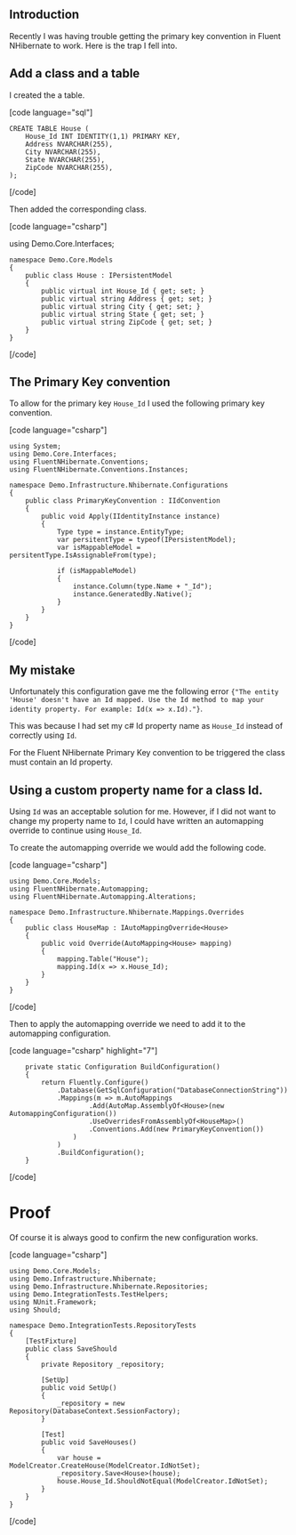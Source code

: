## Introduction

Recently I was having trouble getting the primary key convention in Fluent NHibernate to work. Here is the trap I fell into.

## Add a class and a table

I created the a table.

[code language="sql"]

	CREATE TABLE House (
		House_Id INT IDENTITY(1,1) PRIMARY KEY,
		Address NVARCHAR(255),
		City NVARCHAR(255),
		State NVARCHAR(255),
		ZipCode NVARCHAR(255),
	);
	
		
[/code]

Then added the corresponding class.

[code language="csharp"]

using Demo.Core.Interfaces;

	namespace Demo.Core.Models
	{
	    public class House : IPersistentModel
	    {
	        public virtual int House_Id { get; set; }
	        public virtual string Address { get; set; }
	        public virtual string City { get; set; }
	        public virtual string State { get; set; }
	        public virtual string ZipCode { get; set; }
	    }
	}
	
		
[/code]

## The Primary Key convention

To allow for the primary key ```House_Id``` I used the following primary key convention.

[code language="csharp"]

	using System;
	using Demo.Core.Interfaces;
	using FluentNHibernate.Conventions;
	using FluentNHibernate.Conventions.Instances;
	
	namespace Demo.Infrastructure.Nhibernate.Configurations
	{
	    public class PrimaryKeyConvention : IIdConvention
	    {
	        public void Apply(IIdentityInstance instance)
	        {
	            Type type = instance.EntityType;
	            var persitentType = typeof(IPersistentModel);
	            var isMappableModel = persitentType.IsAssignableFrom(type);
	
	            if (isMappableModel)
	            {
	                instance.Column(type.Name + "_Id");
	                instance.GeneratedBy.Native();
	            }
	        }
	    }
	}
	

[/code]

## My mistake

Unfortunately this configuration gave me the following error ```{"The entity 'House' doesn't have an Id mapped. Use the Id method to map your identity property. For example: Id(x => x.Id)."}```.

This was because I had set my c# Id property name as ```House_Id``` instead of correctly using ```Id```.

For the Fluent NHibernate Primary Key convention to be triggered the class must contain an Id property.

## Using a custom property name for a class Id.

Using ```Id``` was an acceptable solution for me. However, if I did not want to change my property name to ```Id```, I could have written an automapping override to continue using ```House_Id```.

To create the automapping override we would add the following code.

[code language="csharp"]
			
	using Demo.Core.Models;
	using FluentNHibernate.Automapping;
	using FluentNHibernate.Automapping.Alterations;
	
	namespace Demo.Infrastructure.Nhibernate.Mappings.Overrides
	{
	    public class HouseMap : IAutoMappingOverride<House>
	    {
	        public void Override(AutoMapping<House> mapping)
	        {
	            mapping.Table("House");
	            mapping.Id(x => x.House_Id);
	        }
	    }
	}
	

[/code]

Then to apply the automapping override we need to add it to the automapping configuration.

[code language="csharp" highlight="7"]

        private static Configuration BuildConfiguration()
        {
            return Fluently.Configure()
                .Database(GetSqlConfiguration("DatabaseConnectionString"))
                .Mappings(m => m.AutoMappings
                        .Add(AutoMap.AssemblyOf<House>(new AutomappingConfiguration())
                        .UseOverridesFromAssemblyOf<HouseMap>()
                        .Conventions.Add(new PrimaryKeyConvention())
                    )
                )
                .BuildConfiguration();
        }
	

[/code]

# Proof

Of course it is always good to confirm the new configuration works.

[code language="csharp"]

	using Demo.Core.Models;
	using Demo.Infrastructure.Nhibernate;
	using Demo.Infrastructure.Nhibernate.Repositories;
	using Demo.IntegrationTests.TestHelpers;
	using NUnit.Framework;
	using Should;
	
	namespace Demo.IntegrationTests.RepositoryTests
	{
	    [TestFixture]
	    public class SaveShould
	    {
	        private Repository _repository;
	
	        [SetUp]
	        public void SetUp()
	        {
	            _repository = new Repository(DatabaseContext.SessionFactory);
	        }
	
	        [Test]
	        public void SaveHouses()
	        {
	            var house = ModelCreator.CreateHouse(ModelCreator.IdNotSet);
	            _repository.Save<House>(house);
	            house.House_Id.ShouldNotEqual(ModelCreator.IdNotSet);
	        }
	    }
	}
	
[/code]